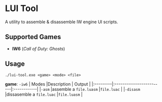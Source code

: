 # LUI Tool
A utility to assemble & disassemble IW engine UI scripts.
## Supported Games
- **IW6** (*Call of Duty: Ghosts*)
## Usage
``./lui-tool.exe <game> <mode> <file>``

**game**: `-iw6`
| Modes    |Description               | Output      |
|:---------|:-------------------------|:------------|
|`-asm`    |assemble a `file.luasm`   |`file.luac`  |
|`-disasm` |dissasemble a `file.luac` |`file.luasm` |
